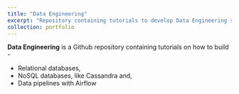```yaml
---
title: "Data Engineering"
excerpt: "Repository containing tutorials to develop Data Engineering skills."
collection: portfolio
---
```


**Data Engineering** is a Github repository containing tutorials on how to build -
* Relational databases,
* NoSQL databases, like Cassandra and,
* Data pipelines with Airflow
